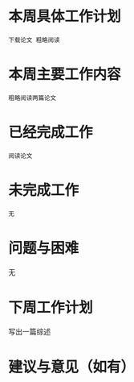 # 本周具体工作计划
    下载论文 粗略阅读
# 本周主要工作内容
    粗略阅读两篇论文
# 已经完成工作
    阅读论文
# 未完成工作
    无
# 问题与困难
无
# 下周工作计划
写出一篇综述
# 建议与意见（如有）
